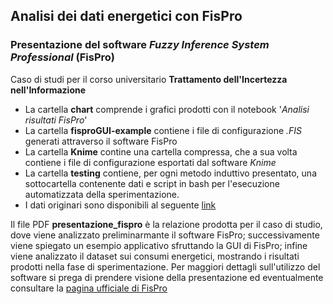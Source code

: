 ## Analisi dei dati energetici con FisPro ##

### Presentazione del software *Fuzzy Inference System Professional* (FisPro)

Caso di studi per il corso universitario **Trattamento dell'Incertezza nell'Informazione**

* La cartella **chart** comprende i grafici prodotti con il notebook '*Analisi risultati FisPro*'
* La cartella **fisproGUI-example** contiene i file di configurazione *.FIS* generati attraverso il software FisPro
* La cartella **Knime** contine una cartella compressa, che a sua volta contiene i file di configurazione esportati dal software *Knime*
* La cartella **testing** contiene, per ogni metodo induttivo presentato, una sottocartella contenente dati e script in bash per l'esecuzione automatizzata della sperimentazione.
* I dati originari sono disponibili al seguente [link](https://ieee-dataport.s3.amazonaws.com/competition/26487/data.zip?response-content-disposition=attachment%3B%20filename%3D%22data.zip%22&X-Amz-Algorithm=AWS4-HMAC-SHA256&X-Amz-Credential=AKIAJOHYI4KJCE6Q7MIQ%2F20210715%2Fus-east-1%2Fs3%2Faws4_request&X-Amz-Date=20210715T161624Z&X-Amz-SignedHeaders=Host&X-Amz-Expires=3600&X-Amz-Signature=eeaa84fd4c73227567e50ed9fd951437ef71d84d05a5cd71cae8a810b284a371)

Il file PDF **presentazione_fispro** è la relazione prodotta per il caso di studio, dove viene analizzato preliminarmante il software FisPro; successivamente viene spiegato un esempio applicativo sfruttando la GUI di FisPro; infine viene analizzato il dataset sui consumi energetici, mostrando i risultati prodotti nella fase di sperimentazione. Per maggiori dettagli sull'utilizzo del software si prega di prendere visione della presentazione ed eventualmente consultare la [pagina ufficiale di FisPro](https://www.fispro.org)
